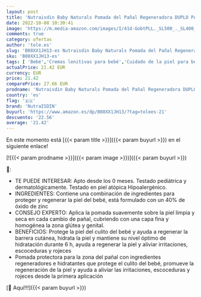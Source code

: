 ```yaml
---
layout: post
title: 'Nutraisdin Baby Naturals Pomada del Pañal Regeneradora DUPLO PACK  Protege y Regenera la Pil Sensibilizada  con 40% Zinc  2x100ml'
date: 2022-10-08 10:30:41
image: 'https://m.media-amazon.com/images/I/41d-GobtPLL._SL500_._SL400_.jpg'
comments: true
category: ofertas
author: 'tole.es'
slug: 'B08XX1JH13-es Nutraisdin Baby Naturals Pomada del Pañal Regeneradora...'
sku: 'B08XX1JH13-es'
tags: [ 'Bebé','Cremas lenitivas para bebé','Cuidado de la piel para bebé','Higiene y cuidado','nutraisdin','pañal','🇪🇸', ]
actualPrice: 21.42 EUR
currency: EUR
price: 21.42
comparePrice: 27.66 EUR
prodname: 'Nutraisdin Baby Naturals Pomada del Pañal Regeneradora DUPLO PACK  Protege y Regenera la Pil Sensibilizada  con 40% Zinc  2x100ml'
country: 'es'
flag: '🇪🇸'
brand: 'NutraISDIN'
buyurl: 'https://www.amazon.es/dp/B08XX1JH13/?tag=tolees-21'
descuento: '22.56'
average: '21.42'
---
```


En este momento está [{{< param title >}}]({{< param buyurl >}}) en el siguiente enlace!

[![{{< param prodname >}}]({{< param image >}})]({{< param buyurl >}})

🔎:

- TE PUEDE INTERESAR: Apto desde los 0 meses. Testado pediátrica y dermatológicamente. Testado en piel atópica Hipoalergénico.
- INGREDIENTES: Contiene una combinación de ingredientes para proteger y regenerar la piel del bebé, está formulado con un 40% de óxido de zinc
- CONSEJO EXPERTO: Aplica la pomada suavemente sobre la piel limpia y seca en cada cambio de pañal, cubriendo con una capa fina y homogénea la zona glútea y genital.
- BENEFICIOS: Protege la piel del culito del bebé y ayuda a regenerar la barrera cutánea, hidrata la piel y mantiene su nivel óptimo de hidratación durante 6 h, ayuda a regenerar la piel y aliviar irritaciones, escoceduras y rojeces
- Pomada protectora para la zona del pañal con ingredientes regeneradores e hidratantes que protege el culito del bebé, promueve la regeneración de la piel y ayuda a aliviar las irritaciones, escoceduras y rojeces desde la primera aplicación

[🛒 Aquí!!!]({{< param buyurl >}})
